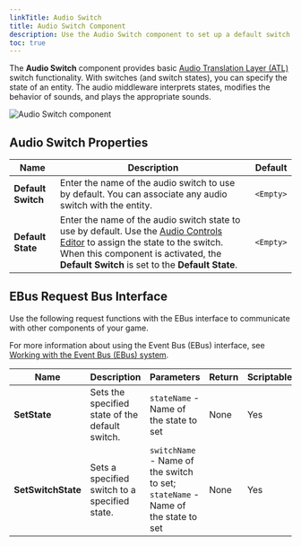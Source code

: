 ```yaml
---
linkTitle: Audio Switch
title: Audio Switch Component
description: Use the Audio Switch component to set up a default switch and switch states for an entity in O3DE.
toc: true
---
```


The **Audio Switch** component provides basic [Audio Translation Layer (ATL)](/docs/user-guide/interactivity/audio/audio-translation-layer) switch functionality. With switches (and switch states), you can specify the state of an entity. The audio middleware interprets states, modifies the behavior of sounds, and plays the appropriate sounds.

![Audio Switch component](/images/user-guide/component/audio/component-audio-switch1.png)

## Audio Switch Properties

| Name | Description | Default |
|------|-------------|---------|
| **Default Switch** | Enter the name of the audio switch to use by default. You can associate any audio switch with the entity. | `<Empty>` |
| **Default State** | Enter the name of the audio switch state to use by default. Use the [Audio Controls Editor](/docs/user-guide/interactivity/audio/audio-controls-editor) to assign the state to the switch. When this component is activated, the **Default Switch** is set to the **Default State**. | `<Empty>` |

## EBus Request Bus Interface

Use the following request functions with the EBus interface to communicate with other components of your game.

For more information about using the Event Bus (EBus) interface, see [Working with the Event Bus (EBus) system](/docs/user-guide/programming/ebus).

| Name | Description | Parameters | Return | Scriptable |
|------|-------------|------------|--------|------------|
| **SetState** | Sets the specified state of the default switch. | `stateName` - Name of the state to set  | None | Yes |
| **SetSwitchState** | Sets a specified switch to a specified state. | `switchName` - Name of the switch to set; `stateName` - Name of the state to set | None | Yes |
